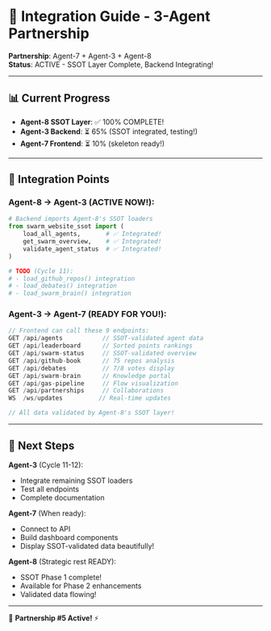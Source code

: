 # 🤝 Integration Guide - 3-Agent Partnership

**Partnership**: Agent-7 + Agent-3 + Agent-8  
**Status**: ACTIVE - SSOT Layer Complete, Backend Integrating!

---

## 📊 **Current Progress**

- **Agent-8 SSOT Layer**: ✅ 100% COMPLETE!
- **Agent-3 Backend**: ⏳ 65% (SSOT integrated, testing!)
- **Agent-7 Frontend**: ⏳ 10% (skeleton ready!)

---

## 🔄 **Integration Points**

### **Agent-8 → Agent-3** (ACTIVE NOW!):
```python
# Backend imports Agent-8's SSOT loaders
from swarm_website_ssot import (
    load_all_agents,       # ✅ Integrated!
    get_swarm_overview,    # ✅ Integrated!
    validate_agent_status  # ✅ Integrated!
)

# TODO (Cycle 11):
# - load_github_repos() integration
# - load_debates() integration  
# - load_swarm_brain() integration
```

### **Agent-3 → Agent-7** (READY FOR YOU!):
```javascript
// Frontend can call these 9 endpoints:
GET /api/agents           // SSOT-validated agent data
GET /api/leaderboard      // Sorted points rankings
GET /api/swarm-status     // SSOT-validated overview
GET /api/github-book      // 75 repos analysis
GET /api/debates          // 7/8 votes display
GET /api/swarm-brain      // Knowledge portal
GET /api/gas-pipeline     // Flow visualization
GET /api/partnerships     // Collaborations
WS  /ws/updates          // Real-time updates

// All data validated by Agent-8's SSOT layer!
```

---

## 🎯 **Next Steps**

**Agent-3** (Cycle 11-12):
- Integrate remaining SSOT loaders
- Test all endpoints
- Complete documentation

**Agent-7** (When ready):
- Connect to API
- Build dashboard components
- Display SSOT-validated data beautifully!

**Agent-8** (Strategic rest READY):
- SSOT Phase 1 complete!
- Available for Phase 2 enhancements
- Validated data flowing!

---

🐝 **Partnership #5 Active!** ⚡

